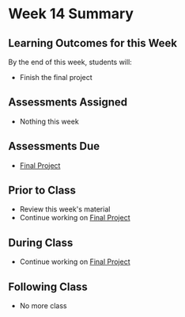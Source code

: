 # Week 14 Summary

## Learning Outcomes for this Week

By the end of this week, students will:
- Finish the final project

## Assessments Assigned

- Nothing this week

## Assessments Due

- [Final Project](/assessments/projects/final.md)

## Prior to Class

- Review this week's material
- Continue working on [Final Project](/assessments/projects/final.md)

## During Class

- Continue working on [Final Project](/assessments/projects/final.md) 

## Following Class

- No more class